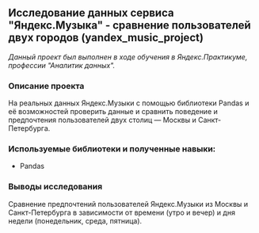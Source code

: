 ## Исследование данных сервиса "Яндекс.Музыка" - сравнение пользователей двух городов (yandex_music_project)
*Данный проект был выполнен в ходе обучения в Яндекс.Практикуме, профессии "Аналитик данных".*
### Описание проекта
На реальных данных Яндекс.Музыки c помощью библиотеки Pandas и её возможностей проверить данные и сравнить поведение и предпочтения пользователей двух столиц — Москвы и Санкт-Петербурга.
### Используемые библиотеки и полученные навыки:
 - Pandas
### Выводы исследования
Сравнение предпочтений пользователей Яндекс.Музыки из Москвы и Санкт-Петербурга в зависимости от времени (утро и вечер) и дня недели (понедельник, среда, пятница).
